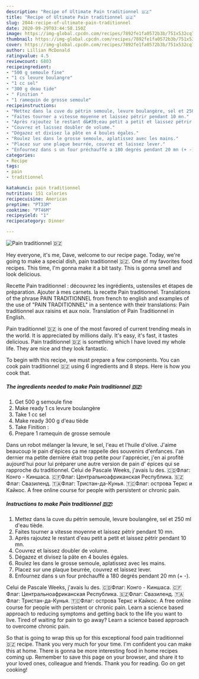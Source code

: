 ```yaml
---
description: "Recipe of Ultimate Pain traditionnel 🇩🇿"
title: "Recipe of Ultimate Pain traditionnel 🇩🇿"
slug: 2044-recipe-of-ultimate-pain-traditionnel
date: 2020-09-29T03:44:58.150Z
image: https://img-global.cpcdn.com/recipes/7892fe1fa0572b3b/751x532cq70/pain-traditionnel-🇩🇿-photo-principale-de-la-recette.jpg
thumbnail: https://img-global.cpcdn.com/recipes/7892fe1fa0572b3b/751x532cq70/pain-traditionnel-🇩🇿-photo-principale-de-la-recette.jpg
cover: https://img-global.cpcdn.com/recipes/7892fe1fa0572b3b/751x532cq70/pain-traditionnel-🇩🇿-photo-principale-de-la-recette.jpg
author: Lillian McDonald
ratingvalue: 4.5
reviewcount: 6803
recipeingredient:
- "500 g semoule fine"
- "1 cs levure boulangre"
- "1 cc sel"
- "300 g deau tide"
- " Finition "
- "1 ramequin de grosse semoule"
recipeinstructions:
- "Mettez dans la cuve du pétrin semoule, levure boulangère, sel et 250 ml d&#39;eau tiède."
- "Faites tourner a vitesse moyenne et laissez pétrir pendant 10 mn."
- "Après rajoutez le restant d&#39;eau petit a petit et laissez pétrir pendant 10 mn."
- "Couvrez et laissez doubler de volume."
- "Dégazez et divisez la pâte en 4 boules égales."
- "Roulez les dans le grosse semoule, aplatissez avec les mains."
- "Placez sur une plaque beurrée, couvrez et laissez lever."
- "Enfournez dans s un four préchauffé a 180 degrés pendant 20 mn (+ -)."
categories:
- Recipe
tags:
- pain
- traditionnel

katakunci: pain traditionnel 
nutrition: 151 calories
recipecuisine: American
preptime: "PT33M"
cooktime: "PT46M"
recipeyield: "1"
recipecategory: Dinner

---
```



![Pain traditionnel 🇩🇿](https://img-global.cpcdn.com/recipes/7892fe1fa0572b3b/751x532cq70/pain-traditionnel-🇩🇿-photo-principale-de-la-recette.jpg)

Hey everyone, it's me, Dave, welcome to our recipe page. Today, we're going to make a special dish, pain traditionnel 🇩🇿. One of my favorites food recipes. This time, I'm gonna make it a bit tasty. This is gonna smell and look delicious.

Recette Pain traditionnel : découvrez les ingrédients, ustensiles et étapes de préparation. Ajouter à mes carnets. la recette Pain traditionnel. Translations of the phrase PAIN TRADITIONNEL from french to english and examples of the use of &#34;PAIN TRADITIONNEL&#34; in a sentence with their translations: Pain traditionnel aux raisins et aux noix. Translation of Pain Traditionnel in English.

Pain traditionnel 🇩🇿 is one of the most favored of current trending meals in the world. It is appreciated by millions daily. It's easy, it's fast, it tastes delicious. Pain traditionnel 🇩🇿 is something which I have loved my whole life. They are nice and they look fantastic.


To begin with this recipe, we must prepare a few components. You can cook pain traditionnel 🇩🇿 using 6 ingredients and 8 steps. Here is how you cook that.

<!--inarticleads1-->

##### The ingredients needed to make Pain traditionnel 🇩🇿:

1. Get 500 g semoule fine
1. Make ready 1 cs levure boulangère
1. Take 1 cc sel
1. Make ready 300 g d&#39;eau tiède
1. Take  Finition :
1. Prepare 1 ramequin de grosse semoule


Dans un robot mélanger la levure, le sel, l&#39;eau et l&#39;huile d&#39;olive. J&#39;aime beaucoup le pain d&#39;épices ça me rappelle des souvenirs d&#39;enfances. l&#39;an dernier ma petite dernière était trop petite pour l&#39;apprécier, j&#39;en ai profité aujourd&#39;hui pour lui préparer une autre version de pain d&#39; épices qui se rapproche du traditionnel. Celui de Pascale Weeks, j&#39;avais lu des. 🇨🇩Флаг: Конго - Киншаса. 🇨🇫Флаг: Центральноафриканская Республика. 🇸🇿Флаг: Свазиленд. 🇹🇦Флаг: Тристан-да-Кунья. 🇹🇨Флаг: острова Теркс и Кайкос. A free online course for people with persistent or chronic pain. 

<!--inarticleads2-->

##### Instructions to make Pain traditionnel 🇩🇿:

1. Mettez dans la cuve du pétrin semoule, levure boulangère, sel et 250 ml d&#39;eau tiède.
1. Faites tourner a vitesse moyenne et laissez pétrir pendant 10 mn.
1. Après rajoutez le restant d&#39;eau petit a petit et laissez pétrir pendant 10 mn.
1. Couvrez et laissez doubler de volume.
1. Dégazez et divisez la pâte en 4 boules égales.
1. Roulez les dans le grosse semoule, aplatissez avec les mains.
1. Placez sur une plaque beurrée, couvrez et laissez lever.
1. Enfournez dans s un four préchauffé a 180 degrés pendant 20 mn (+ -).


Celui de Pascale Weeks, j&#39;avais lu des. 🇨🇩Флаг: Конго - Киншаса. 🇨🇫Флаг: Центральноафриканская Республика. 🇸🇿Флаг: Свазиленд. 🇹🇦Флаг: Тристан-да-Кунья. 🇹🇨Флаг: острова Теркс и Кайкос. A free online course for people with persistent or chronic pain. Learn a science based approach to reducing symptoms and getting back to the life you want to live. Tired of waiting for pain to go away? Learn a science based approach to overcome chronic pain. 

So that is going to wrap this up for this exceptional food pain traditionnel 🇩🇿 recipe. Thank you very much for your time. I'm confident you can make this at home. There is gonna be more interesting food in home recipes coming up. Remember to save this page on your browser, and share it to your loved ones, colleague and friends. Thank you for reading. Go on get cooking!

